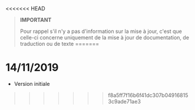 <<<<<<< HEAD
>**IMPORTANT**
>
>Pour rappel s'il n'y a pas d'information sur la mise à jour, c'est que celle-ci concerne uniquement de la mise à jour de documentation, de traduction ou de texte
=======
# 14/11/2019

- Version initiale
>>>>>>> f8a5ff7f16b6f41dc307b049168153c9ade71ae3
